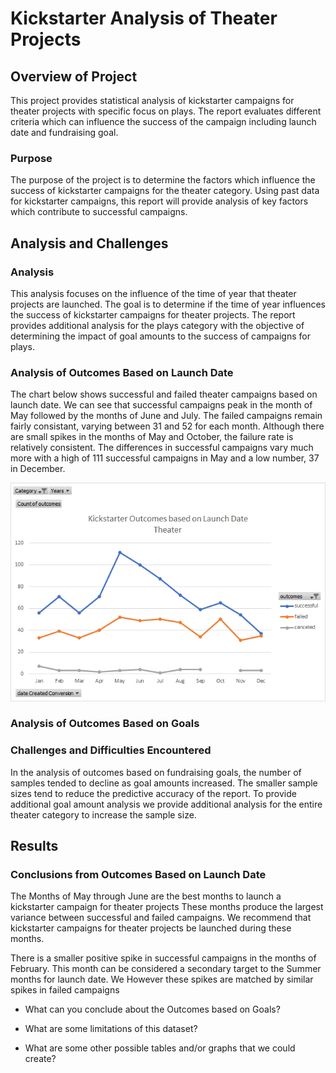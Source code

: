 # Kickstarter Analysis of Theater Projects

## Overview of Project
  This project provides statistical analysis of kickstarter campaigns for theater projects with specific focus on plays.  The report evaluates different criteria which can influence the success of the campaign including launch date and fundraising goal. 

### Purpose
The purpose of the project is to determine the factors which influence the success of kickstarter campaigns for the theater category.  Using past data for kickstarter campaigns, this report will provide analysis of key factors which contribute to successful campaigns.

## Analysis and Challenges  
### Analysis
This analysis focuses on the influence of the time of year that theater projects are launched.  The goal is to determine if the time of year influences the success of kickstarter campaigns for theater projects.  The report provides additional analysis for the plays category with the objective of determining the impact of goal amounts to the success of campaigns for plays.

### Analysis of Outcomes Based on Launch Date
The chart below shows successful and failed theater campaigns based on launch date.  We can see that successful campaigns peak in the month of May followed by the months of June and July.  The failed campaigns remain fairly consistant, varying between 31 and 52 for each month.  Although there are small spikes in the months of May and October, the failure rate is relatively consistent.  The differences in successful campaigns vary much more with a high of 111 successful campaigns in May and a low number, 37 in December.


![image_name](https://github.com/jbates2549/Kickstarter-Analysis/blob/master/Theater_Outcomes-vsLaunch.png)


### Analysis of Outcomes Based on Goals


### Challenges and Difficulties Encountered

In the analysis of outcomes based on fundraising goals, the number of samples tended to decline as goal amounts increased.  The smaller sample sizes tend to reduce the predictive accuracy of the report.  To provide additional goal amount analysis we provide additional analysis for the entire theater category to increase the sample size.

## Results

### Conclusions from Outcomes Based on Launch Date

The Months of May through June are the best months to launch a kickstarter campaign for theater projects  These months produce the largest variance between successful and failed campaigns.  We recommend that kickstarter campaigns for theater projects be launched during these months.

There is a smaller positive spike in successful campaigns in the months of February.  This month can be considered a secondary target to the Summer months for launch date.  We However these spikes are matched by similar spikes in failed campaigns 



- What can you conclude about the Outcomes based on Goals?

- What are some limitations of this dataset?

- What are some other possible tables and/or graphs that we could create?
